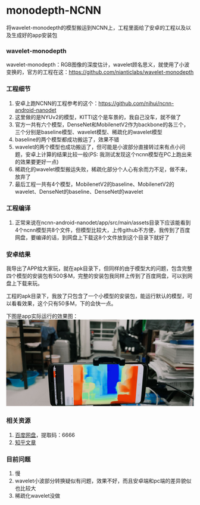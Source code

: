 # monodepth-NCNN
将wavelet-monodepth的模型搬运到NCNN上，工程里面给了安卓的工程以及以及生成好的app安装包
### wavelet-monodepth
wavelet-monodepth：RGB图像的深度估计，wavelet顾名思义，就使用了小波变换的，官方的工程在这：https://github.com/nianticlabs/wavelet-monodepth
### 工程细节
1. 安卓上跑NCNN的工程参考的这个：https://github.com/nihui/ncnn-android-nanodet
2. 这里做的是NYUv2的模型，KITTI这个是车景的，我自己没车，就不做了
3. 官方一共有六个模型，DenseNet和MobilenetV2作为backbone的各三个，三个分别是baseline模型、wavelet模型、稀疏化的wavelet模型
4. baseline的两个模型都成功搬运了，效果不错
5. wavelet的两个模型也成功搬运了，但可能是小波部分直接转过来有点小问题，安卓上计算的结果比较一般(PS: 我测试发现这个ncnn模型在PC上跑出来的效果要更好一点)
6. 稀疏化的wavelet模型搬运失败，稀疏化部分个人心有余而力不足，做不来，放弃了
7. 最后工程一共有4个模型，MobilenetV2的baseline、MobilenetV2的wavelet、DenseNet的baseline、DenseNet的wavelet
### 工程编译
1. 正常来说在ncnn-android-nanodet/app/src/main/assets目录下应该能看到4个ncnn模型共8个文件，但模型比较大，上传github不方便，我传到了百度网盘，要编译的话，到网盘上下载这8个文件放到这个目录下就好了
### 安卓结果
我导出了APP给大家玩，就在apk目录下，但同样的由于模型大的问题，包含完整四个模型的安装包有500多M，完整的安装包我同样上传到了百度网盘，可以到网盘上下载来玩。

工程的apk目录下，我放了只包含了一个小模型的安装包，能运行默认的模型，可以看看效果，这个只有50多M，下的会快一点。

下图是app实际运行的效果图：
![image](./demo.jpg)
### 相关资源
1. [百度网盘](https://pan.baidu.com/s/1uzOXPqXM2RsTczJpcbwiKA)，提取码：6666
2. [知乎文章]()
### 目前问题
1. 慢
2. wavelet小波部分转换疑似有问题，效果不好，而且安卓端和pc端的差异貌似也比较大
3. 稀疏化wavelet没做
